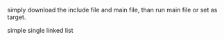 simply download the include file and main file, than run main file or set as target. 

simple single linked list
